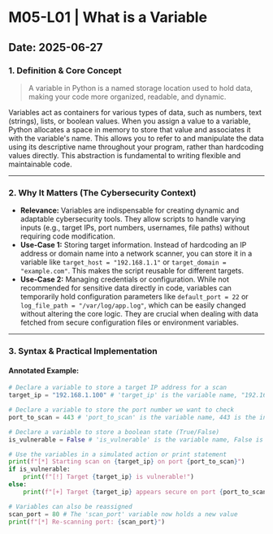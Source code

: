 # M05-L01 | What is a Variable

**Date:** 2025-06-27
---
### 1. Definition & Core Concept
> A variable in Python is a named storage location used to hold data, making your code more organized, readable, and dynamic.

Variables act as containers for various types of data, such as numbers, text (strings), lists, or boolean values. When you assign a value to a variable, Python allocates a space in memory to store that value and associates it with the variable's name. This allows you to refer to and manipulate the data using its descriptive name throughout your program, rather than hardcoding values directly. This abstraction is fundamental to writing flexible and maintainable code.

---
### 2. Why It Matters (The Cybersecurity Context)
* **Relevance:** Variables are indispensable for creating dynamic and adaptable cybersecurity tools. They allow scripts to handle varying inputs (e.g., target IPs, port numbers, usernames, file paths) without requiring code modification.
* **Use-Case 1:** Storing target information. Instead of hardcoding an IP address or domain name into a network scanner, you can store it in a variable like `target_host = "192.168.1.1"` or `target_domain = "example.com"`. This makes the script reusable for different targets.
* **Use-Case 2:** Managing credentials or configuration. While not recommended for sensitive data directly in code, variables can temporarily hold configuration parameters like `default_port = 22` or `log_file_path = "/var/log/app.log"`, which can be easily changed without altering the core logic. They are crucial when dealing with data fetched from secure configuration files or environment variables.

---
### 3. Syntax & Practical Implementation
#### Annotated Example:
```python
# Declare a variable to store a target IP address for a scan
target_ip = "192.168.1.100" # 'target_ip' is the variable name, "192.168.1.100" is the string value

# Declare a variable to store the port number we want to check
port_to_scan = 443 # 'port_to_scan' is the variable name, 443 is the integer value

# Declare a variable to store a boolean state (True/False)
is_vulnerable = False # 'is_vulnerable' is the variable name, False is the boolean value

# Use the variables in a simulated action or print statement
print(f"[*] Starting scan on {target_ip} on port {port_to_scan}")
if is_vulnerable:
    print(f"[!] Target {target_ip} is vulnerable!")
else:
    print(f"[+] Target {target_ip} appears secure on port {port_to_scan}.")

# Variables can also be reassigned
scan_port = 80 # The 'scan_port' variable now holds a new value
print(f"[*] Re-scanning port: {scan_port}")